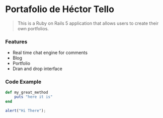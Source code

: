 # Portafolio de Héctor Tello

> This is a Ruby on Rails 5 application that allows users to create their own portfolios.

### Features

- Real time chat engine for comments
- Blog 
- Portfolio
- Dran and drop interface

### Code Example
```ruby
def my_great_method
    puts "here it is"
end
```

```javascript  
alert("Hi There");
```